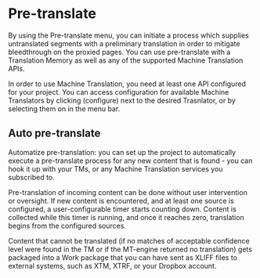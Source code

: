 # Pre-translate

By using the Pre-translate menu, you can initiate a process which supplies untranslated segments with a preliminary translation in order to mitigate bleedthrough on the proxied pages. You can use pre-translate with a Translation Memory as well as any of the supported Machine Translation APIs.

In order to use Machine Translation, you need at least one API configured for your project. You can access configuration for available Machine Translators by clicking (configure) next to the desired Trasnlator, or by selecting them on in the menu bar.

## Auto pre-translate

Automatize pre-translation: you can set up the project to automatically execute a pre-translate process for any new content that is found - you can hook it up with your TMs, or any Machine Translation services you subscribed to.

Pre-translation of incoming content can be done without user intervention or oversight. If new content is encountered, and at least one source is configured, a user-configurable timer starts counting down. Content is collected while this timer is running, and once it reaches zero, translation begins from the configured sources.

Content that cannot be translated (if no matches of acceptable confidence level were found in the TM or if the MT-engine returned no translation) gets packaged into a Work package that you can have sent as XLIFF files to external systems, such as XTM, XTRF, or your Dropbox account.

